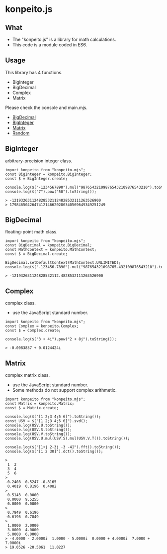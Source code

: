 # konpeito.js

## What
- The "konpeito.js" is a library for math calculations.
- This code is a module coded in ES6.

## Usage
This library has 4 functions.
- BigInteger
- BigDecimal
- Complex
- Matrix

Please check the console and main.mjs.
- [BigDecimal](./examples/demos/BigDecimal/)
- [BigInteger](./examples/demos/BigInteger/)
- [Matrix](./examples/demos/Matrix/)
- [Random](./examples/demos/Random/)

## BigInteger
arbitrary-precision integer class.

```
import konpeito from "konpeito.mjs";
const BigInteger = konpeito.BigInteger;
const $ = BigInteger.create;

console.log($("-1234567890").mul("987654321098765432109876543210").toString());
console.log($("7").pow("50").toString());
```
```
> -1219326311248285321124828532111263526900
> 1798465042647412146620280340569649349251249
```

## BigDecimal
floating-point math class.

```
import konpeito from "konpeito.mjs";
const BigDecimal = konpeito.BigDecimal;
const MathContext = konpeito.MathContext;
const $ = BigDecimal.create;

BigDecimal.setDefaultContext(MathContext.UNLIMITED);
console.log($("-123456.7890").mul("987654321098765.432109876543210").toString());
```
```
> -121932631124828532112.4828532111263526900
```

## Complex
complex class.
- use the JavaScript standard number.

```
import konpeito from "konpeito.mjs";
const Complex = konpeito.Complex;
const $ = Complex.create;

console.log($("3 + 4i").pow("2 + 8j").toString());
```
```
> -0.0083837 + 0.0124424i
```

## Matrix
complex matrix class.
- use the JavaScript standard number.
- Some methods do not support complex arithmetic.

```
import konpeito from "konpeito.mjs";
const Matrix = konpeito.Matrix;
const $ = Matrix.create;

console.log($("[1 2;3 4;5 6]").toString());
const USV = $("[1 2;3 4;5 6]").svd();
console.log(USV.U.toString());
console.log(USV.S.toString());
console.log(USV.V.toString());
console.log(USV.U.mul(USV.S).mul(USV.V.T()).toString());

console.log($("[1+j 2-3j -3 -4]").fft().toString());
console.log($("[1 2 30]").dct().toString());
```
```
>
 1  2
 3  4
 5  6
> 
-0.2408  0.5247 -0.8165
 0.4019  0.8196  0.4082
> 
 0.5143  0.0000
 0.0000  9.5255
 0.0000  0.0000
> 
 0.7849  0.6196
-0.6196  0.7849
> 
 1.0000  2.0000
 3.0000  4.0000
 5.0000  6.0000
> -4.0000 - 2.0000i  1.0000 - 5.0000i  0.0000 + 4.0000i  7.0000 + 7.0000i
> 19.0526 -20.5061  11.0227
```
